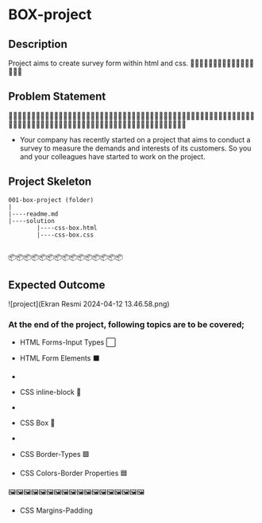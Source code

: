 # BOX-project
## Description
Project aims to create survey form within html and css.
🦄🦄🦄🦄🦄🦄🦄🦄🦄🦄🦄🦄🦄🦄🦄🦄🦄
## Problem Statement
🌄🌄🌄🌄🌄🌄🌄🌄🌄🌄🌄🌄🌄🌄🌄🌄🌄🌄🌄🌄🌄🌄🌄🌄🌄🌄🌄🌄🌄🌄🌄🌄🌄🌄🌄🌄🌄🌄🌄🌄🌄🌄🌄🌄🌄🌄🌄🌄🌄🌄🌄🌄🌄🌄🌄🌄🌄🌄🌄🌄🌄🌄🌄🌄🌄🌄🌄🌄🌄🌄🌄🌄🌄🌄🌄🌄🌄🌄🌄🌄🌄🌄🌄🌄🌄🌄🌄🌄🌄🌄🌄🌄🌄

- Your company has recently started on a project that aims to conduct a survey to measure the demands and interests of its customers. So you and your colleagues have started to work on the project.

## Project Skeleton 

```
001-box-project (folder)
|
|----readme.md          
|----solution
        |----css-box.html  
        |----css-box.css   
      
```
📦📦📦📦📦📦📦📦📦📦📦📦📦📦📦
## Expected Outcome
![project](Ekran Resmi 2024-04-12 13.46.58.png)

 ### At the end of the project, following topics are to be covered;

- HTML Forms-Input Types  ⬜

- HTML Form Elements  ⬛
- 
- CSS inline-block 🔲
- 
- CSS Box   🔲
- 
- CSS Border-Types  🟪

- CSS Colors-Border Properties  🟦
  
🖼🖼🖼🖼🖼🖼🖼🖼🖼🖼🖼🖼🖼🖼🖼🖼🖼🖼





- CSS Margins-Padding


